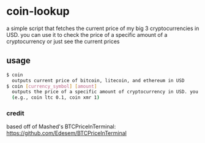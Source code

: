 # coin-lookup
a simple script that fetches the current price of my big 3 cryptocurrencies in USD. you can use it to check the price of a specific amount of a cryptocurrency or just see the current prices

## usage

```bash
$ coin
  outputs current price of bitcoin, litecoin, and ethereum in USD
$ coin [currency_symbol] [amount]
  outputs the price of a specific amount of cryptocurrency in USD. you may also use this to check the price of (almost) any cryptocurrency.
  (e.g., coin ltc 0.1, coin xmr 1)
```

### credit
based off of Mashed's BTCPriceInTerminal: https://github.com/Edesem/BTCPriceInTerminal


